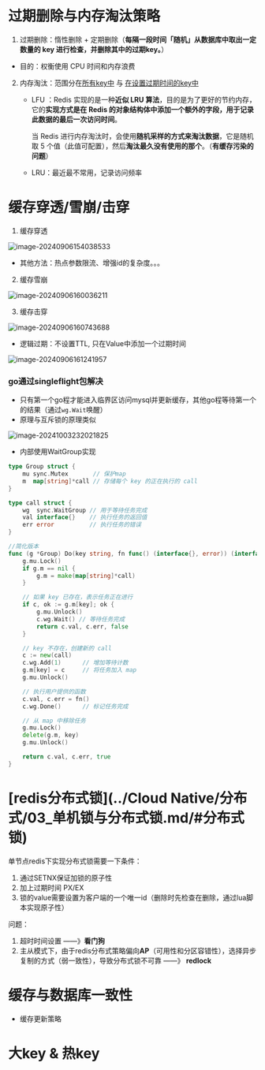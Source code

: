 

# 过期删除与内存淘汰策略

1. 过期删除：惰性删除 + 定期删除（**每隔一段时间「随机」从数据库中取出一定数量的 key 进行检查，并删除其中的过期key。**）

- 目的：权衡使用 CPU 时间和内存浪费

2. 内存淘汰：范围分在<u>所有key中</u> 与 <u>在设置过期时间的key中</u>
   - LFU ：Redis 实现的是一种**近似 LRU 算法**，目的是为了更好的节约内存，它的**实现方式是在 Redis 的对象结构体中添加一个额外的字段，用于记录此数据的最后一次访问时间**。
   
     当 Redis 进行内存淘汰时，会使用**随机采样的方式来淘汰数据**，它是随机取 5 个值（此值可配置），然后**淘汰最久没有使用的那个**。（**有缓存污染的问题**）
   
   - LRU：最近最不常用，记录访问频率



#  缓存穿透/雪崩/击穿

1. 缓存穿透

![image-20240906154038533](https://typora-dusong.oss-cn-chengdu.aliyuncs.com/image-20240906154038533.png)

- 其他方法：热点参数限流、增强id的复杂度。。。

2. 缓存雪崩

![image-20240906160036211](https://typora-dusong.oss-cn-chengdu.aliyuncs.com/image-20240906160036211.png)

3.  缓存击穿

![image-20240906160743688](https://typora-dusong.oss-cn-chengdu.aliyuncs.com/image-20240906160743688.png)

- 逻辑过期：不设置TTL, 只在Value中添加一个过期时间

![image-20240906161241957](https://typora-dusong.oss-cn-chengdu.aliyuncs.com/image-20240906161241957.png)

### go通过singleflight包解决

- 只有第一个go程才能进入临界区访问mysql并更新缓存，其他go程等待第一个的结果（通过`wg.Wait`唤醒）
- 原理与互斥锁的原理类似

![image-20241003232021825](https://typora-dusong.oss-cn-chengdu.aliyuncs.com/image-20241003232021825.png)

- 内部使用WaitGroup实现

```go
type Group struct {
	mu sync.Mutex       // 保护map
	m  map[string]*call // 存储每个 key 的正在执行的 call
}

type call struct {
	wg  sync.WaitGroup // 用于等待任务完成
	val interface{}    // 执行任务的返回值
	err error          // 执行任务的错误
}

//简化版本
func (g *Group) Do(key string, fn func() (interface{}, error)) (interface{}, error, bool) {
	g.mu.Lock()
	if g.m == nil {
		g.m = make(map[string]*call)
	}

	// 如果 key 已存在，表示任务正在进行
	if c, ok := g.m[key]; ok {
		g.mu.Unlock()
		c.wg.Wait() // 等待任务完成
		return c.val, c.err, false
	}

	// key 不存在，创建新的 call
	c := new(call)
	c.wg.Add(1)      // 增加等待计数
	g.m[key] = c     // 将任务加入 map
	g.mu.Unlock()

	// 执行用户提供的函数
	c.val, c.err = fn()
	c.wg.Done()      // 标记任务完成

	// 从 map 中移除任务
	g.mu.Lock()
	delete(g.m, key)
	g.mu.Unlock()

	return c.val, c.err, true
}
```



# [redis分布式锁](../Cloud Native/分布式/03_单机锁与分布式锁.md/#分布式锁)

单节点redis下实现分布式锁需要一下条件：

1. 通过SETNX保证加锁的原子性
2. 加上过期时间 PX/EX
3. 锁的value需要设置为客户端的一个唯一id（删除时先检查在删除，通过lua脚本实现原子性）



问题：

1. 超时时间设置 ——》**看门狗**
2. 主从模式下，由于redis分布式策略偏向**AP**（可用性和分区容错性），选择异步复制的方式（弱一致性），导致分布式锁不可靠 ——》 **redlock**





# 缓存与数据库一致性

- 缓存更新策略







# 大key & 热key
